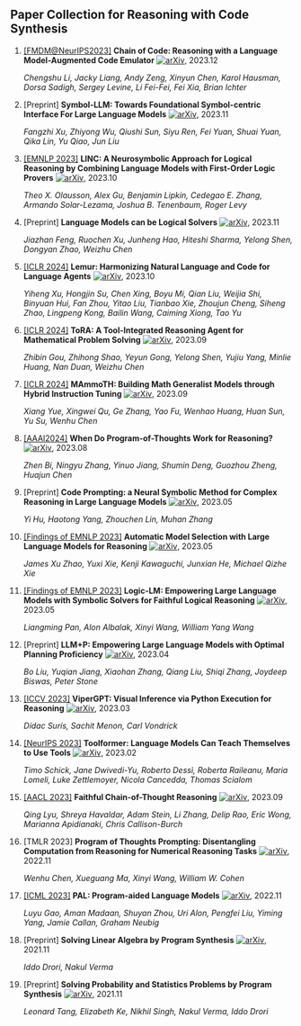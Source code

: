 ## Paper Collection for Reasoning with Code Synthesis

1. [[FMDM@NeurIPS2023]](https://openreview.net/pdf?id=tlRUbI0Yf3) **Chain of Code: Reasoning with a Language Model-Augmented Code Emulator** [![arXiv](https://img.shields.io/badge/arXiv-2312.04474-b31b1b.svg)](https://arxiv.org/abs/2312.04474), 2023.12

   *Chengshu Li, Jacky Liang, Andy Zeng, Xinyun Chen, Karol Hausman, Dorsa Sadigh, Sergey Levine, Li Fei-Fei, Fei Xia, Brian Ichter*


2. [Preprint] **Symbol-LLM: Towards Foundational Symbol-centric Interface For Large Language Models** [![arXiv](https://img.shields.io/badge/arXiv-2311.09278-b31b1b.svg)](https://arxiv.org/abs/2311.09278), 2023.11

   *Fangzhi Xu, Zhiyong Wu, Qiushi Sun, Siyu Ren, Fei Yuan, Shuai Yuan, Qika Lin, Yu Qiao, Jun Liu*


3. [[EMNLP 2023]](https://aclanthology.org/2023.emnlp-main.313.pdf) **LINC: A Neurosymbolic Approach for Logical Reasoning by Combining Language Models with First-Order Logic Provers** [![arXiv](https://img.shields.io/badge/arXiv-2310.15164-b31b1b.svg)](https://arxiv.org/abs/2310.15164), 2023.10

   *Theo X. Olausson, Alex Gu, Benjamin Lipkin, Cedegao E. Zhang, Armando Solar-Lezama, Joshua B. Tenenbaum, Roger Levy*


2. [Preprint] **Language Models can be Logical Solvers** [![arXiv](https://img.shields.io/badge/arXiv-2311.06158-b31b1b.svg)](https://arxiv.org/abs/2311.06158), 2023.11

   *Jiazhan Feng, Ruochen Xu, Junheng Hao, Hiteshi Sharma, Yelong Shen, Dongyan Zhao, Weizhu Chen*


3. [[ICLR 2024]](https://openreview.net/pdf?id=hNhwSmtXRh) **Lemur: Harmonizing Natural Language and Code for Language Agents** [![arXiv](https://img.shields.io/badge/arXiv-2310.06830-b31b1b.svg)](https://arxiv.org/abs/2310.06830), 2023.10

   *Yiheng Xu, Hongjin Su, Chen Xing, Boyu Mi, Qian Liu, Weijia Shi, Binyuan Hui, Fan Zhou, Yitao Liu, Tianbao Xie, Zhoujun Cheng, Siheng Zhao, Lingpeng Kong, Bailin Wang, Caiming Xiong, Tao Yu*


4. [[ICLR 2024]](https://openreview.net/pdf?id=Ep0TtjVoap) **ToRA: A Tool-Integrated Reasoning Agent for Mathematical Problem Solving** [![arXiv](https://img.shields.io/badge/arXiv-2309.17452-b31b1b.svg)](https://arxiv.org/abs/2309.17452), 2023.09

   *Zhibin Gou, Zhihong Shao, Yeyun Gong, Yelong Shen, Yujiu Yang, Minlie Huang, Nan Duan, Weizhu Chen*


5. [[ICLR 2024]](https://openreview.net/pdf?id=yLClGs770I) **MAmmoTH: Building Math Generalist Models through Hybrid Instruction Tuning** [![arXiv](https://img.shields.io/badge/arXiv-2309.05653-b31b1b.svg)](https://arxiv.org/abs/2309.05653), 2023.09

   *Xiang Yue, Xingwei Qu, Ge Zhang, Yao Fu, Wenhao Huang, Huan Sun, Yu Su, Wenhu Chen*

6. [[AAAI2024]](https://ojs.aaai.org/index.php/AAAI/article/view/29721) **When Do Program-of-Thoughts Work for Reasoning?** [![arXiv](https://img.shields.io/badge/arXiv-2308.15452-b31b1b.svg)](https://arxiv.org/abs/2308.15452), 2023.08

   *Zhen Bi, Ningyu Zhang, Yinuo Jiang, Shumin Deng, Guozhou Zheng, Huajun Chen*

7. [Preprint] **Code Prompting: a Neural Symbolic Method for Complex Reasoning in Large Language Models** [![arXiv](https://img.shields.io/badge/arXiv-2305.18507-b31b1b.svg)](https://arxiv.org/abs/2305.18507), 2023.05

   *Yi Hu, Haotong Yang, Zhouchen Lin, Muhan Zhang*


3. [[Findings of EMNLP 2023]](https://aclanthology.org/2023.findings-emnlp.55.pdf) **Automatic Model Selection with Large Language Models for Reasoning** [![arXiv](https://img.shields.io/badge/arXiv-2305.14333-b31b1b.svg)](https://arxiv.org/abs/2305.14333), 2023.05

   *James Xu Zhao, Yuxi Xie, Kenji Kawaguchi, Junxian He, Michael Qizhe Xie*


3. [[Findings of EMNLP 2023]](https://aclanthology.org/2023.findings-emnlp.248.pdf) **Logic-LM: Empowering Large Language Models with Symbolic Solvers for Faithful Logical Reasoning** [![arXiv](https://img.shields.io/badge/arXiv-2305.12295-b31b1b.svg)](https://arxiv.org/abs/2305.12295), 2023.05

   *Liangming Pan, Alon Albalak, Xinyi Wang, William Yang Wang*


4. [Preprint] **LLM+P: Empowering Large Language Models with Optimal Planning Proficiency** [![arXiv](https://img.shields.io/badge/arXiv-2304.11477-b31b1b.svg)](https://arxiv.org/abs/2304.11477), 2023.04

   *Bo Liu, Yuqian Jiang, Xiaohan Zhang, Qiang Liu, Shiqi Zhang, Joydeep Biswas, Peter Stone*


5. [[ICCV 2023]](https://openaccess.thecvf.com/content/ICCV2023/papers/Suris_ViperGPT_Visual_Inference_via_Python_Execution_for_Reasoning_ICCV_2023_paper.pdf) **ViperGPT: Visual Inference via Python Execution for Reasoning** [![arXiv](https://img.shields.io/badge/arXiv-2303.08128-b31b1b.svg)](https://arxiv.org/abs/2303.08128), 2023.03

   *Dídac Surís, Sachit Menon, Carl Vondrick*


5. [[NeurIPS 2023]](https://openreview.net/pdf?id=Yacmpz84TH) **Toolformer: Language Models Can Teach Themselves to Use Tools** [![arXiv](https://img.shields.io/badge/arXiv-2302.04761-b31b1b.svg)](https://arxiv.org/abs/2302.04761), 2023.02

   *Timo Schick, Jane Dwivedi-Yu, Roberto Dessì, Roberta Raileanu, Maria Lomeli, Luke Zettlemoyer, Nicola Cancedda, Thomas Scialom*

3. [[AACL 2023]](https://aclanthology.org/2023.ijcnlp-main.20.pdf) **Faithful Chain-of-Thought Reasoning** [![arXiv](https://img.shields.io/badge/arXiv-2301.13379-b31b1b.svg)](https://arxiv.org/pdf/2301.13379.pdf), 2023.09

   *Qing Lyu, Shreya Havaldar, Adam Stein, Li Zhang, Delip Rao, Eric Wong, Marianna Apidianaki, Chris Callison-Burch*

3. [TMLR 2023] **Program of Thoughts Prompting: Disentangling Computation from Reasoning for Numerical Reasoning Tasks** [![arXiv](https://img.shields.io/badge/arXiv-2211.12588-b31b1b.svg)](https://arxiv.org/abs/2211.12588), 2022.11

   *Wenhu Chen, Xueguang Ma, Xinyi Wang, William W. Cohen*

2. [[ICML 2023]](https://proceedings.mlr.press/v202/gao23f/gao23f.pdf) **PAL: Program-aided Language Models** [![arXiv](https://img.shields.io/badge/arXiv-2211.10435-b31b1b.svg)](https://arxiv.org/abs/2211.10435), 2022.11

   *Luyu Gao, Aman Madaan, Shuyan Zhou, Uri Alon, Pengfei Liu, Yiming Yang, Jamie Callan, Graham Neubig*

3. [Preprint] **Solving Linear Algebra by Program Synthesis** [![arXiv](https://img.shields.io/badge/arXiv-2111.08171-b31b1b.svg)](https://arxiv.org/abs/2111.08171), 2021.11

   *Iddo Drori, Nakul Verma*

3. [Preprint] **Solving Probability and Statistics Problems by Program Synthesis** [![arXiv](https://img.shields.io/badge/arXiv-2111.08267-b31b1b.svg)](https://arxiv.org/abs/2111.08267), 2021.11

   *Leonard Tang, Elizabeth Ke, Nikhil Singh, Nakul Verma, Iddo Drori*
